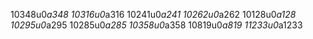 1‌0‌3‌4‌8‌u‌0‌_‌a‌3‌4‌8
1‌0‌3‌1‌6‌u‌0‌_‌a‌3‌1‌6
1‌0‌2‌4‌1‌u‌0‌_‌a‌2‌4‌1
1‌0‌2‌6‌2‌u‌0‌_‌a‌2‌6‌2
1‌0‌1‌2‌8‌u‌0‌_‌a‌1‌2‌8
1‌0‌2‌9‌5‌u‌0‌_‌a‌2‌9‌5
1‌0‌2‌8‌5‌u‌0‌_‌a‌2‌8‌5
1‌0‌3‌5‌8‌u‌0‌_‌a‌3‌5‌8
1‌0‌8‌1‌9‌u‌0‌_‌a‌8‌1‌9
1‌1‌2‌3‌3‌u‌0‌_‌a‌1‌2‌3‌3
